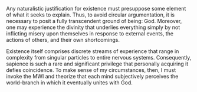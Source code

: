 Any naturalistic justification for existence must presuppose some element of what it seeks to explain. Thus, to avoid circular argumentation, it is necessary to posit a fully transcendent ground of being: God. Moreover, one may experience the divinity that underlies everything simply by not inflicting misery upon themselves in response to external events, the actions of others, and their own shortcomings.

Existence itself comprises discrete streams of experience that range in complexity from singular particles to entire nervous systems. Consequently, sapience is such a rare and significant privilege that personally acquiring it defies coincidence. To make sense of my circumstances, then, I must invoke the MWI and theorize that each mind subjectively perceives the world-branch in which it eventually unites with God.
